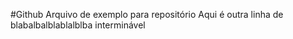 #Github
Arquivo de exemplo para repositório
Aqui é outra linha de blabalbalblablalblba interminável
